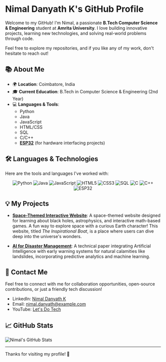 # Nimal Danyath K's GitHub Profile

Welcome to my GitHub! I'm Nimal, a passionate **B.Tech Computer Science & Engineering** student at **Amrita University**. I love building innovative projects, learning new technologies, and solving real-world problems through code. 

Feel free to explore my repositories, and if you like any of my work, don't hesitate to reach out!

## 📚 About Me
- 🌍 **Location**: Coimbatore, India
- 🎓 **Current Education**: B.Tech in Computer Science & Engineering (2nd Year)
- 💻 **Languages & Tools**:
    - Python
    - Java
    - JavaScript
    - HTML/CSS
    - SQL
    - C/C++
    - **[ESP32](https://www.espressif.com/en/products/socs/esp32)** (for hardware interfacing projects)

## 🛠️ Languages & Technologies

Here are the tools and languages I've worked with:

<p align="center">
  <img src="https://img.shields.io/badge/Python-3776AB?style=for-the-badge&logo=python&logoColor=white" alt="Python" />
  <img src="https://img.shields.io/badge/Java-007396?style=for-the-badge&logo=java&logoColor=white" alt="Java" />
  <img src="https://img.shields.io/badge/JavaScript-efd81d?style=for-the-badge&logo=javascript&logoColor=black" alt="JavaScript" />
  <img src="https://img.shields.io/badge/HTML5-E34F26?style=for-the-badge&logo=html5&logoColor=white" alt="HTML5" />
  <img src="https://img.shields.io/badge/CSS3-1572B6?style=for-the-badge&logo=css3&logoColor=white" alt="CSS3" />
  <img src="https://img.shields.io/badge/SQL-4479A1?style=for-the-badge&logo=mysql&logoColor=white" alt="SQL" />
  <img src="https://img.shields.io/badge/C-A8B9CC?style=for-the-badge&logo=c&logoColor=white" alt="C" />
  <img src="https://img.shields.io/badge/C++-00599C?style=for-the-badge&logo=cplusplus&logoColor=white" alt="C++" />
  <img src="https://img.shields.io/badge/ESP32-000000?style=for-the-badge&logo=espressif&logoColor=white" alt="ESP32" />
</p>

## 💡 My Projects

- **[Space-Themed Interactive Website](https://github.com/nimal-danyath/the-inspirational-boat)**: A space-themed website designed for learning about black holes, astrophysics, and interactive math-based games. A fun way to explore space with a curious Earth character! This website, titled *The Inspirational Boat*, is a place where users can dive deep into the universe's wonders.

- **[AI for Disaster Management](https://github.com/nimal-danyath/ai-disaster-management)**: A technical paper integrating Artificial Intelligence with early warning systems for natural calamities like landslides, incorporating predictive analytics and machine learning.

## 📧 Contact Me

Feel free to connect with me for collaboration opportunities, open-source contributions, or just a friendly tech discussion!

- LinkedIn: [Nimal Danyath K](https://www.linkedin.com/in/nimal-danyath/)
- Email: [nimal.danyath@example.com](mailto:nimal.danyath@example.com)
- YouTube: [Let's Do Tech](https://www.youtube.com/c/LetsDoTech)

## 📈 GitHub Stats

![Nimal's GitHub Stats](https://github-readme-stats.vercel.app/api?username=nimal-danyath&show_icons=true&hide_title=true&count_private=true&hide=prs&theme=radical)

---

Thanks for visiting my profile! 🚀

